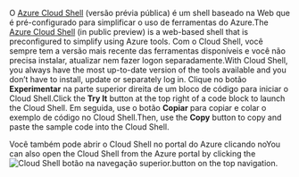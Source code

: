 <span data-ttu-id="98cd8-101">O [Azure Cloud Shell](https://docs.microsoft.com/azure/cloud-shell/quickstart) (versão prévia pública) é um shell baseado na Web que é pré-configurado para simplificar o uso de ferramentas do Azure.</span><span class="sxs-lookup"><span data-stu-id="98cd8-101">The [Azure Cloud Shell](https://docs.microsoft.com/azure/cloud-shell/quickstart) (in public preview) is a web-based shell that is preconfigured to simplify using Azure tools.</span></span> <span data-ttu-id="98cd8-102">Com o Cloud Shell, você sempre tem a versão mais recente das ferramentas disponíveis e você não precisa instalar, atualizar nem fazer logon separadamente.</span><span class="sxs-lookup"><span data-stu-id="98cd8-102">With Cloud Shell, you always have the most up-to-date version of the tools available and you don’t have to install, update or separately log in.</span></span> <span data-ttu-id="98cd8-103">Clique no botão **Experimentar** na parte superior direita de um bloco de código para iniciar o Cloud Shell.</span><span class="sxs-lookup"><span data-stu-id="98cd8-103">Click the **Try It** button at the top right of a code block to launch the Cloud Shell.</span></span> <span data-ttu-id="98cd8-104">Em seguida, use o botão **Copiar** para copiar e colar o exemplo de código no Cloud Shell.</span><span class="sxs-lookup"><span data-stu-id="98cd8-104">Then, use the **Copy** button to copy and paste the sample code into the Cloud Shell.</span></span>

<span data-ttu-id="98cd8-105">Você também pode abrir o Cloud Shell no portal do Azure clicando no</span><span class="sxs-lookup"><span data-stu-id="98cd8-105">You can also open the Cloud Shell from the Azure portal by clicking the</span></span> ![Cloud Shell](../media/cloud-shell-try-it/cs-button.png) <span data-ttu-id="98cd8-107">botão na navegação superior.</span><span class="sxs-lookup"><span data-stu-id="98cd8-107">button on the top navigation.</span></span> 
 



